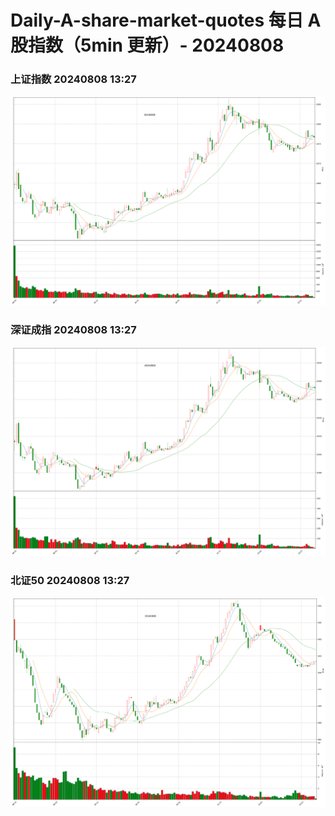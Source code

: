 
# Daily-A-share-market-quotes 每日 A 股指数（5min 更新）- 20240808

### 上证指数 20240808 13:27
![](./fig/2024/8/20240808-sh000001.png)

### 深证成指 20240808 13:27
![](./fig/2024/8/20240808-sz399001.png)

### 北证50 20240808 13:27
![](./fig/2024/8/20240808-bj899050.png)
